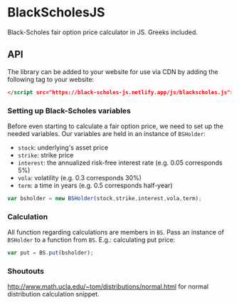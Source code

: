# BlackScholesJS
Black-Scholes fair option price calculator in JS. Greeks included.  

## API
The library can be added to your website for use via CDN by adding the following tag to your website:
```html
</script src="https://black-scholes-js.netlify.app/js/blackscholes.js">
```

### Setting up Black-Scholes variables
Before even starting to calculate a fair option price, we need to set up the needed variables.
Our variables are held in an instance of `BSHolder`:
- `stock`: underlying's asset price
- `strike`: strike price
- `interest`: the annualized risk-free interest rate (e.g. 0.05 corresponds 5%)
- `vola`: volatility (e.g. 0.3 corresponds 30%)
- `term`:  a time in years (e.g. 0.5 corresponds half-year)
```javascript
var bsholder = new BSHolder(stock,strike,interest,vola,term);
```

### Calculation
All function regarding calculations are members in `BS`.
Pass an instance of `BSHolder` to a function from `BS`.
E.g.: calculating put price:
```javascript
var put = BS.put(bsholder);
```

### Shoutouts
http://www.math.ucla.edu/~tom/distributions/normal.html for normal distribution calculation snippet.

